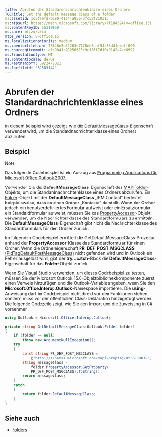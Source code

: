 ```yaml
---
title: Abrufen der Standardnachrichtenklasse eines Ordners
TOCTitle: Get the default message class of a folder
ms:assetid: 1c5faefd-b180-4114-a955-3fc524210317
ms:mtpsurl: https://msdn.microsoft.com/library/Ff184594(v=office.15)
ms:contentKeyID: 55119860
ms.date: 07/24/2014
mtps_version: v=office.15
ms.localizationpriority: medium
ms.openlocfilehash: 78646e5ef2263d7478eb3caf54c83d41e4eff890
ms.sourcegitcommit: a1d9041c20256616c9c183f7d1049142a7ac6991
ms.translationtype: MT
ms.contentlocale: de-DE
ms.lasthandoff: 09/24/2021
ms.locfileid: "59583142"
---
```

# <a name="get-the-default-message-class-of-a-folder"></a>Abrufen der Standardnachrichtenklasse eines Ordners

In diesem Beispiel wird gezeigt, wie die [DefaultMessageClass](https://msdn.microsoft.com/library/bb646541\(v=office.15\))-Eigenschaft verwendet wird, um die Standardnachrichtenklasse eines Ordners abzurufen.

## <a name="example"></a>Beispiel

> [!NOTE] 
> Das folgende Codebeispiel ist ein Auszug aus [Programming Applications für Microsoft Office Outlook 2007](https://www.amazon.com/gp/product/0735622493?ie=UTF8&tag=msmsdn-20&linkCode=as2&camp=1789&creative=9325&creativeASIN=0735622493).

Verwenden Sie die **DefaultMessageClass**-Eigenschaft des [MAPIFolder](https://msdn.microsoft.com/library/bb624369\(v=office.15\))-Objekts, um die Standardnachrichtenklasse eines Ordners abzurufen. Ein [Folder](https://msdn.microsoft.com/library/bb645774\(v=office.15\))-Objekt mit der **DefaultMessageClass** „IPM.Contact“ bedeutet beispielsweise, dass es einen Ordner „Kontakte“ darstellt. Wenn der Ordner jedoch ein benutzerdefiniertes Formular aufweist oder ein Ersatzformular ein Standardformular aufweist, müssen Sie das [PropertyAccessor](https://msdn.microsoft.com/library/bb646034\(v=office.15\))-Objekt verwenden, um die Nachrichtenklasse des Standardformulars zu ermitteln. Die **DefaultMessageClass**-Eigenschaft gibt nicht die Nachrichtenklasse des Standardformulars für den Ordner zurück.

Im folgenden Codebeispiel ermittelt die GetDefaultMessageClass-Prozedur anhand der **PropertyAccessor**-Klasse das Standardformular für einen Ordner. Wenn die Ordnereigenschaft **PR\_DEF\_POST\_MSGCLASS** [(PidTagDefaultPostMessageClass)](https://msdn.microsoft.com/library/cc815305\(v=office.15\)) nicht gefunden wird und in Outlook ein Fehler ausgelöst wird, gibt der **try…catch**-Block die **DefaultMessageClass**-Eigenschaft für das **Folder**-Objekt zurück.

Wenn Sie Visual Studio verwenden, um dieses Codebeispiel zu testen, müssen Sie der Microsoft Outlook 15.0-Objektbibliothekkomponente zuerst einen Verweis hinzufügen und die Outlook-Variable angeben, wenn Sie den **Microsoft.Office.Interop.Outlook**-Namespace importieren. Die **using**-Anweisung darf im Codebeispiel nicht direkt vor den Funktionen stehen, sondern muss vor der öffentlichen Class-Deklaration hinzugefügt werden. Die folgende Codezeile zeigt, wie Sie den Import und die Zuweisung in C\# vornehmen.

```csharp
using Outlook = Microsoft.Office.Interop.Outlook;
```


```csharp
private string GetDefaultMessageClass(Outlook.Folder folder)
{
    if (folder == null)
        throw new ArgumentNullException();
    try
    {
        const string PR_DEF_POST_MSGCLASS =
            @"http://schemas.microsoft.com/mapi/proptag/0x36E5001E";
        string messageClass =
            folder.PropertyAccessor.GetProperty(
            PR_DEF_POST_MSGCLASS).ToString();
        return messageClass;
    }
    catch
    {
        return folder.DefaultMessageClass;
    }
}
```

## <a name="see-also"></a>Siehe auch

- [Folders](folders.md)

